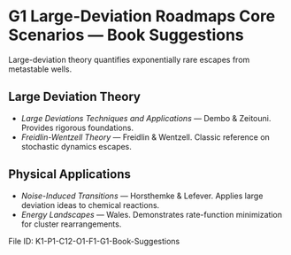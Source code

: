 # G1 Large-Deviation Roadmaps Core Scenarios — Book Suggestions

Large-deviation theory quantifies exponentially rare escapes from metastable wells.

## Large Deviation Theory
* *Large Deviations Techniques and Applications* — Dembo & Zeitouni. Provides rigorous foundations.
* *Freidlin-Wentzell Theory* — Freidlin & Wentzell. Classic reference on stochastic dynamics escapes.
## Physical Applications
* *Noise-Induced Transitions* — Horsthemke & Lefever. Applies large deviation ideas to chemical reactions.
* *Energy Landscapes* — Wales. Demonstrates rate-function minimization for cluster rearrangements.

File ID: K1-P1-C12-O1-F1-G1-Book-Suggestions
